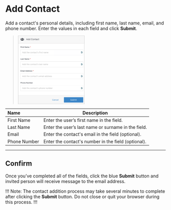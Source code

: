 # Add Contact

Add a contact's personal details, including first name, last name, email, and phone number. Enter the values in each field and click **Submit**.

><img src="../../../images/add-contact.png" alt="add-contact" style="width: 45%; display: block"></a>

**Name** | **Description** 
:--- | ---
First Name  | Enter the user’s first name in the field.
Last Name  | Enter the user’s last name or surname in the field.
Email  | Enter the contact's email in the field (optional).
Phone Number | Enter the contact's number in the field (optional).

---

## Confirm

Once you’ve completed all of the fields, click the blue **Submit** button and invited person will receive message to the email address.

!!! Note:
The contact addition process may take several minutes to complete after clicking the **Submit** button. Do not close or quit your browser during this process.
!!!